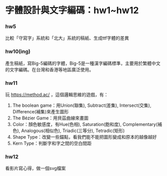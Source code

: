 # 字體設計與文字編碼：hw1~hw12

### hw5
比較「守寫字」系統和「北大」系統的稿紙、生成ttf字體的差異

### hw10(ing)
產生稿紙，寫Big-5編碼的字體，Big-5是一種漢字編碼標準，主要用於繁體中文的文字編碼。在台灣和香港等地區廣泛使用。

### hw11
玩 https://method.ac/ ，這個邏輯思維的遊戲，有：
1. The boolean game：用Union(聯集), Subtract(差集), Intersect(交集), Difference(補集)來產生圖形
2. The Bézier Game：用貝茲曲線來畫圖
3. Color：顏色敏感度，有Hue(色相), Saturation(飽和度), Complementary(補色), Analogous(相似色), Triadic(三等分), Tetradic(矩形)
4. Shape Type：改變一些錨點，看我們能不能把圖形變成和原本的越像越好
5. Kern Type：判斷字和字之間的空白間距

### hw12
看影片寫心得，做一個svg檔案